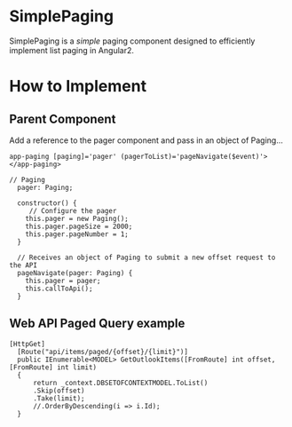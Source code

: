 # SimplePaging
SimplePaging is  a <i>simple</i> paging component designed to efficiently implement list paging in Angular2.

# How to Implement

## Parent Component

Add a reference to the pager component and pass in an object of Paging...

```
app-paging [paging]='pager' (pagerToList)='pageNavigate($event)'></app-paging>
```

```
// Paging
  pager: Paging;

  constructor() { 
     // Configure the pager
    this.pager = new Paging();
    this.pager.pageSize = 2000;
    this.pager.pageNumber = 1;
  }

  // Receives an object of Paging to submit a new offset request to the API
  pageNavigate(pager: Paging) {
    this.pager = pager;
    this.callToApi();
  }
```  
  
## Web API Paged Query example

  ```
  [HttpGet]
    [Route("api/items/paged/{offset}/{limit}")]
    public IEnumerable<MODEL> GetOutlookItems([FromRoute] int offset, [FromRoute] int limit)
    {
        return _context.DBSETOFCONTEXTMODEL.ToList()
        .Skip(offset)
        .Take(limit);
        //.OrderByDescending(i => i.Id);
    }
    
   ```
  
